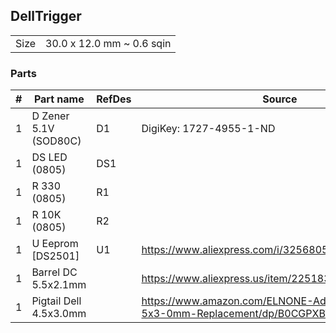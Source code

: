 ## DellTrigger

|      |                           |
|------|---------------------------|
| Size | 30.0 x 12.0 mm ~ 0.6 sqin |


### Parts

|  # | Part name                        | RefDes  | Source                                                                            |
|---:|----------------------------------|---------|-----------------------------------------------------------------------------------|
|  1 | D Zener 5.1V (SOD80C)            | D1      | DigiKey: 1727-4955-1-ND                                                           |
|  1 | DS LED (0805)                    | DS1     |                                                                                   |
|  1 | R 330 (0805)                     | R1      |                                                                                   |
|  1 | R 10K (0805)                     | R2      |                                                                                   |
|  1 | U Eeprom [DS2501]                | U1      | https://www.aliexpress.com/i/3256805931621593.html                                |
|  1 | Barrel DC 5.5x2.1mm              |         | https://www.aliexpress.us/item/2251832813612130.html                              |
|  1 | Pigtail Dell 4.5x3.0mm           |         | https://www.amazon.com/ELNONE-Adapter-Pigtail-4-5x3-0mm-Replacement/dp/B0CGPXBT87 |
